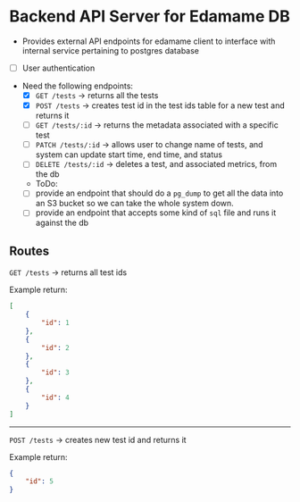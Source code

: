 # Backend API Server for Edamame DB

- Provides external API endpoints for edamame client to interface with internal service pertaining to postgres database
- [ ] User authentication
- Need the following endpoints:
  - [x] `GET /tests` -> returns all the tests
  - [x] `POST /tests` -> creates test id in the test ids table for a new test and returns it
  - [ ] `GET /tests/:id` -> returns the metadata associated with a specific test
  - [ ] `PATCH /tests/:id` -> allows user to change name of tests, and system can update start time, end time, and status
  - [ ] `DELETE /tests/:id` -> deletes a test, and associated metrics, from the db
  - ToDo:
  - [ ]  provide an endpoint that should do a `pg_dump` to get all the data into an S3 bucket so we can take the whole system down.
  - [ ] provide an endpoint that accepts some kind of `sql` file and runs it against the db

## Routes

`GET /tests` -> returns all test ids

Example return:

```json
[
    {
        "id": 1
    },
    {
        "id": 2
    },
    {
        "id": 3
    },
    {
        "id": 4
    }
]
```

---

`POST /tests` -> creates new test id and returns it

Example return:

```json
{
    "id": 5
}
```
